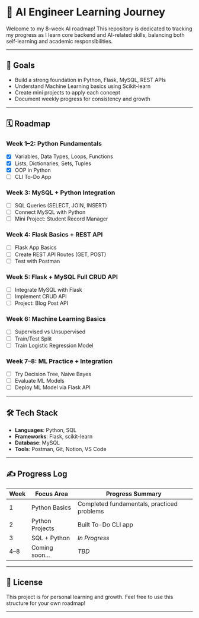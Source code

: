 # 🧠 AI Engineer Learning Journey

Welcome to my 8-week AI roadmap! This repository is dedicated to tracking my progress as I learn core backend and AI-related skills, balancing both self-learning and academic responsibilities.

---

## 🚀 Goals

- Build a strong foundation in Python, Flask, MySQL, REST APIs
- Understand Machine Learning basics using Scikit-learn
- Create mini projects to apply each concept
- Document weekly progress for consistency and growth

---

## 🗓️ Roadmap

### Week 1–2: Python Fundamentals
- [x] Variables, Data Types, Loops, Functions  
- [x] Lists, Dictionaries, Sets, Tuples  
- [x] OOP in Python  
- [ ] CLI To-Do App

### Week 3: MySQL + Python Integration
- [ ] SQL Queries (SELECT, JOIN, INSERT)  
- [ ] Connect MySQL with Python  
- [ ] Mini Project: Student Record Manager

### Week 4: Flask Basics + REST API
- [ ] Flask App Basics  
- [ ] Create REST API Routes (GET, POST)  
- [ ] Test with Postman  

### Week 5: Flask + MySQL Full CRUD API
- [ ] Integrate MySQL with Flask  
- [ ] Implement CRUD API  
- [ ] Project: Blog Post API  

### Week 6: Machine Learning Basics
- [ ] Supervised vs Unsupervised  
- [ ] Train/Test Split  
- [ ] Train Logistic Regression Model

### Week 7–8: ML Practice + Integration
- [ ] Try Decision Tree, Naive Bayes  
- [ ] Evaluate ML Models  
- [ ] Deploy ML Model via Flask API

---

## 🛠️ Tech Stack

- **Languages**: Python, SQL  
- **Frameworks**: Flask, scikit-learn  
- **Database**: MySQL  
- **Tools**: Postman, Git, Notion, VS Code  

---

## ✍️ Progress Log

| Week | Focus Area      | Progress Summary                          |
|------|------------------|--------------------------------------------|
| 1    | Python Basics     | Completed fundamentals, practiced problems |
| 2    | Python Projects   | Built To-Do CLI app                        |
| 3    | SQL + Python      | _In Progress_                              |
| 4–8  | Coming soon...    | _TBD_                                      |

---

## 🧾 License

This project is for personal learning and growth. Feel free to use this structure for your own roadmap!

---

